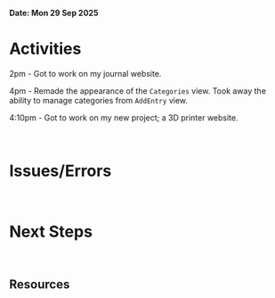 **Date: Mon 29 Sep 2025**<br>

# Activities



2pm - Got to work on my journal website.

4pm - Remade the appearance of the `Categories` view. Took away the ability to manage categories from `AddEntry` view.

4:10pm - Got to work on my new project; a 3D printer website.



<br>

# Issues/Errors

<br>

# Next Steps

<br>

## Resources

<br>
